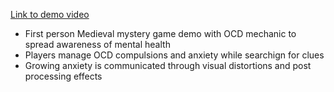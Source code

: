 [Link to demo video](https://youtu.be/qtJRa6G_cH4)

* First person Medieval mystery game demo with OCD mechanic to spread awareness of mental health
* Players manage OCD compulsions and anxiety while searchign for clues
* Growing anxiety is communicated through visual distortions and post processing effects
